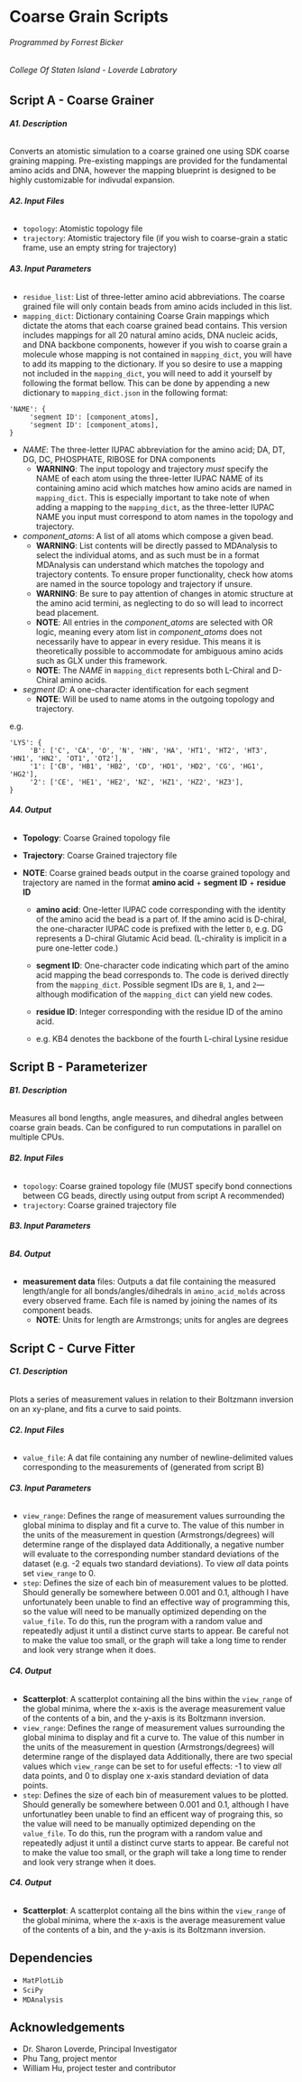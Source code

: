 # Coarse Grain Scripts
###### Programmed by Forrest Bicker
###### College Of Staten Island - Loverde Labratory

## Script A - Coarse Grainer

###### **A1. Description**
Converts an atomistic simulation to a coarse grained one using SDK coarse graining mapping. Pre-existing mappings are provided for the fundamental amino acids and DNA, however the mapping blueprint is designed to be highly customizable for indivudal expansion.

###### **A2. Input Files**
+ `topology`: Atomistic topology file
+ `trajectory`: Atomistic trajectory file (if you wish to coarse-grain a static frame, use an empty string for trajectory)

###### **A3. Input Parameters**
+ `residue_list`: List of three-letter amino acid abbreviations. The coarse grained file will only contain beads from amino acids included in this list.
+ `mapping_dict`: Dictionary containing Coarse Grain mappings which dictate the atoms that each coarse grained bead contains. This version includes mappings for all 20 natural amino acids, DNA nucleic acids, and DNA backbone components, however if you wish to coarse grain a molecule whose mapping is not contained in `mapping_dict`, you will have to add its mapping to the dictionary. If you so desire to use a mapping not included in the `mapping_dict`, you will need to add it yourself by following the format bellow. This can be done by appending a new dictionary to `mapping_dict.json` in the following format:

```
'NAME': {
     'segment ID': [component_atoms],
     'segment ID': [component_atoms],
}
```

   + _NAME_: The three-letter IUPAC abbreviation for the amino acid; DA, DT, DG, DC, PHOSPHATE, RIBOSE for DNA components
       + **WARNING**: The input topology and trajectory _must_ specify the NAME of each atom using the three-letter IUPAC NAME of its containing amino acid which matches how amino acids are named in `mapping_dict`. This is especially important to take note of when adding a mapping to the `mapping_dict`, as the three-letter IUPAC NAME you input must correspond to atom names in the topology and trajectory.
   + _component_atoms_: A list of all atoms which compose a given bead.
       + **WARNING**: List contents will be directly passed to MDAnalysis to select the individual atoms, and as such must be in a format MDAnalysis can understand which matches the topology and trajectory contents. To ensure proper functionality, check how atoms are named in the source topology and trajectory if unsure.
       + **WARNING**: Be sure to pay attention of changes in atomic structure at the amino acid termini, as neglecting to do so will lead to incorrect bead placement.
       + **NOTE**: All entries in the  _component_atoms_ are selected with OR logic, meaning every atom list in _component_atoms_ does not necessarily have to appear in every residue. This means it is theoretically possible to accommodate for ambiguous amino acids such as GLX under this framework.
       + **NOTE**: The _NAME_ in `mapping_dict` represents both L-Chiral and D-Chiral amino acids.
   + _segment ID_: A one-character identification for each segment
       + **NOTE**: Will be used to name atoms in the outgoing topology and trajectory.

e.g.

```
'LYS': {
     'B': ['C', 'CA', 'O', 'N', 'HN', 'HA', 'HT1', 'HT2', 'HT3', 'HN1', 'HN2', 'OT1', 'OT2'],
     '1': ['CB', 'HB1', 'HB2', 'CD', 'HD1', 'HD2', 'CG', 'HG1', 'HG2'],
     '2': ['CE', 'HE1', 'HE2', 'NZ', 'HZ1', 'HZ2', 'HZ3'],
}
```

###### **A4. Output**
+ **Topology**: Coarse Grained topology file
+ **Trajectory**: Coarse Grained trajectory file
+ **NOTE**: Coarse grained beads output in the coarse grained topology and trajectory are named in the format **amino acid** + **segment ID** + **residue ID**

     - **amino acid**: One-letter IUPAC code corresponding with the identity of the amino acid the bead is a part of. If the amino acid is D-chiral, the one-character IUPAC code is prefixed with the letter `D`, e.g. DG represents a D-chiral Glutamic Acid bead. (L-chirality is implicit in a pure one-letter code.)

     - **segment ID**: One-character code indicating which part of the amino acid mapping the bead corresponds to. The code is derived directly from the `mapping_dict`. Possible segment IDs are `B`, `1`, and `2`—although modification of the `mapping_dict` can yield new codes.

     - **residue ID**: Integer corresponding with the residue ID of the amino acid.

     - e.g. KB4 denotes the backbone of the fourth L-chiral Lysine residue


## Script B - Parameterizer

###### **B1. Description**
Measures all bond lengths, angle measures, and dihedral angles between coarse grain beads. Can be configured to run computations in parallel on multiple CPUs.

###### **B2. Input Files**
+ `topology`: Coarse grained topology file (MUST specify bond connections between CG beads, directly using output from script A recommended)
+ `trajectory`: Coarse grained trajectory file

###### **B3. Input Parameters**



###### **B4. Output**
+ **measurement data** files: Outputs a dat file containing the measured length/angle for all bonds/angles/dihedrals in `amino_acid_molds` across every observed frame. Each file is named by joining the names of its component beads.
    + **NOTE**: Units for length are Armstrongs; units for angles are degrees

## Script C - Curve Fitter
###### **C1. Description**
Plots a series of measurement values in relation to their Boltzmann inversion on an xy-plane, and fits a curve to said points.

###### **C2. Input Files**
+ `value_file`: A dat file containing any number of newline-delimited values corresponding to the measurements of  (generated from script B)

###### **C3. Input Parameters**
+ `view_range`: Defines the range of measurement values surrounding the global minima to display and fit a curve to. The value of this number in the units of the measurement in question (Armstrongs/degrees) will determine range of the displayed data  Additionally, a negative number will evaluate to the corresponding number standard deviations of the dataset (e.g. -2 equals two standard deviations). To view _all_ data points set `view_range` to 0.
+ `step`: Defines the size of each bin of measurement values to be plotted. Should generally be somewhere between 0.001 and 0.1, although I have unfortunately been unable to find an effective way of programming this, so the value will need to be manually optimized depending on the `value_file`. To do this, run the program with a random value and repeatedly adjust it until a distinct curve starts to appear. Be careful not to make the value too small, or the graph will take a long time to render and look very strange when it does.

###### **C4. Output**
+ **Scatterplot**: A scatterplot containing all the bins within the `view_range` of the global minima, where the x-axis is the average measurement value of the contents of a bin, and the y-axis is its Boltzmann inversion.
+ `view_range`: Defines the range of measurement values surrounding the global minima to display and fit a curve to. The value of this number in the units of the measurement in question (Armstrongs/degrees) will determine range of the displayed data  Additionally, there are two special values which `view_range` can be set to for useful effects: -1 to view _all_ data points, and 0 to display one x-axis standard deviation of data points.
+ `step`: Defines the size of each bin of measurement values to be plotted. Should generally be somewhere between 0.001 and 0.1, although I have unfortunatley been unable to find an efficent way of prograing this, so the value will need to be manually optimized depending on the `value_file`. To do this, run the program with a random value and repeatedly adjust it until a distinct curve starts to appear. Be careful not to make the value too small, or the graph will take a long time to render and look very strange when it does.

###### **C4. Output**
+ **Scatterplot**: A scatterplot containg all the bins within the `view_range` of the global minima, where the x-axis is the average measurement value of the contents of a bin, and the y-axis is its Boltzmann inversion.

## Dependencies
+ `MatPlotLib`
+ `SciPy`
+ `MDAnalysis`

## Acknowledgements
+ Dr. Sharon Loverde, Principal Investigator
+ Phu Tang, project mentor
+ William Hu, project tester and contributor
